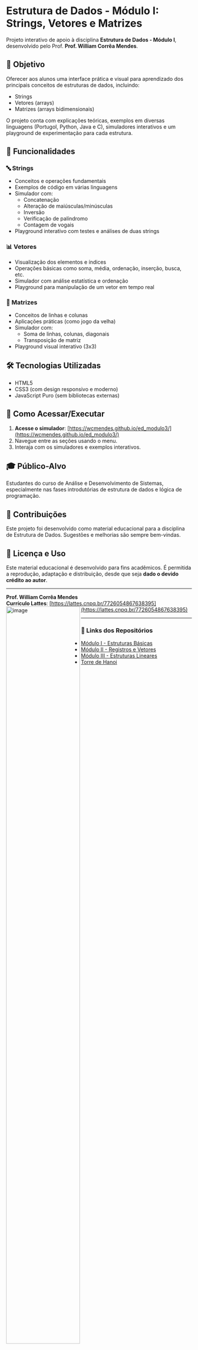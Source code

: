 # Estrutura de Dados - Módulo I: Strings, Vetores e Matrizes

Projeto interativo de apoio à disciplina **Estrutura de Dados - Módulo I**, desenvolvido pelo Prof. **Prof. William Corrêa Mendes**.

## 📌 Objetivo

Oferecer aos alunos uma interface prática e visual para aprendizado dos principais conceitos de estruturas de dados, incluindo:

- Strings
- Vetores (arrays)
- Matrizes (arrays bidimensionais)

O projeto conta com explicações teóricas, exemplos em diversas linguagens (Portugol, Python, Java e C), simuladores interativos e um playground de experimentação para cada estrutura.

## 🧩 Funcionalidades

### 🔤 Strings
- Conceitos e operações fundamentais
- Exemplos de código em várias linguagens
- Simulador com:
  - Concatenação
  - Alteração de maiúsculas/minúsculas
  - Inversão
  - Verificação de palíndromo
  - Contagem de vogais
- Playground interativo com testes e análises de duas strings

### 📊 Vetores
- Visualização dos elementos e índices
- Operações básicas como soma, média, ordenação, inserção, busca, etc.
- Simulador com análise estatística e ordenação
- Playground para manipulação de um vetor em tempo real

### 🧮 Matrizes
- Conceitos de linhas e colunas
- Aplicações práticas (como jogo da velha)
- Simulador com:
  - Soma de linhas, colunas, diagonais
  - Transposição de matriz
- Playground visual interativo (3x3)

## 🛠️ Tecnologias Utilizadas

- HTML5
- CSS3 (com design responsivo e moderno)
- JavaScript Puro (sem bibliotecas externas)

## 🚀 Como Acessar/Executar

1. **Acesse o simulador**: [https://wcmendes.github.io/ed_modulo3/](https://wcmendes.github.io/ed_modulo3/)
2. Navegue entre as seções usando o menu.
3. Interaja com os simuladores e exemplos interativos.

## 🎓 Público-Alvo

Estudantes do curso de Análise e Desenvolvimento de Sistemas, especialmente nas fases introdutórias de estrutura de dados e lógica de programação.

## 🤝 Contribuições

Este projeto foi desenvolvido como material educacional para a disciplina de Estrutura de Dados. Sugestões e melhorias são sempre bem-vindas.

## 📄 Licença e Uso

Este material educacional é desenvolvido para fins acadêmicos. É permitida a reprodução, adaptação e distribuição, desde que seja **dado o devido crédito ao autor**.

---

**Prof. William Corrêa Mendes**  
**Currículo Lattes**: [https://lattes.cnpq.br/7726054867638395](https://lattes.cnpq.br/7726054867638395)
<img align="left" width="200" height="2000" alt="image" src="https://github.com/user-attachments/assets/99e540cd-3106-47c0-8578-95926730b655" />

---

### 🔗 Links dos Repositórios

- [Módulo I - Estruturas Básicas](https://github.com/wcmendes/ed_modulo1)
- [Módulo II - Registros e Vetores](https://github.com/wcmendes/ed_modulo2)
- [Módulo III - Estruturas Lineares](https://github.com/wcmendes/ed_modulo3)
- [Torre de Hanoi](https://github.com/wcmendes/hanoi)
